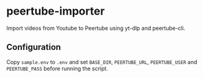 # peertube-importer
Import videos from Youtube to Peertube using yt-dlp and peertube-cli.

## Configuration
Copy `sample.env` to `.env` and set `BASE_DIR`, `PEERTUBE_URL`, `PEERTUBE_USER` and `PEERTUBE_PASS` before running the script.
